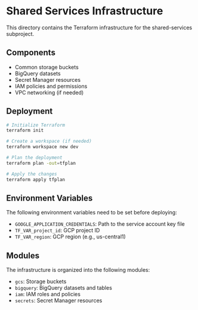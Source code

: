 # Shared Services Infrastructure

This directory contains the Terraform infrastructure for the shared-services subproject. 

## Components

- Common storage buckets
- BigQuery datasets
- Secret Manager resources
- IAM policies and permissions
- VPC networking (if needed)

## Deployment

```bash
# Initialize Terraform
terraform init

# Create a workspace (if needed)
terraform workspace new dev

# Plan the deployment
terraform plan -out=tfplan

# Apply the changes
terraform apply tfplan
```

## Environment Variables

The following environment variables need to be set before deploying:

- `GOOGLE_APPLICATION_CREDENTIALS`: Path to the service account key file
- `TF_VAR_project_id`: GCP project ID
- `TF_VAR_region`: GCP region (e.g., us-central1)

## Modules

The infrastructure is organized into the following modules:

- `gcs`: Storage buckets
- `bigquery`: BigQuery datasets and tables
- `iam`: IAM roles and policies
- `secrets`: Secret Manager resources
